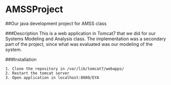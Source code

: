 AMSSProject
===========

##Our java development project for AMSS class

###Description
This is a web application in Tomcat7 that we did for our Systems Modeling and Analysis class. 
The implementation was a secondary part of the project, since what was evaluated was our modeling 
of the system. 

###Installation
```
1. Clone the repository in /var/lib/tomcat7/webapps/
2. Restart the tomcat server
3. Open application in localhost:8080/EYA
```
